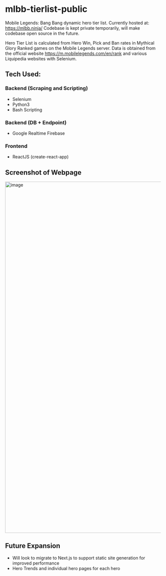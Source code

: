 # mlbb-tierlist-public
Mobile Legends: Bang Bang dynamic hero tier list. Currently hosted at: https://mlbb.ninja/ 
Codebase is kept private temporarily, will make codebase open source in the future. 

Hero Tier List is calculated from Hero Win, Pick and Ban rates in Mythical Glory Ranked games on the Mobile Legends server. 
Data is obtained from the official website https://m.mobilelegends.com/en/rank and various Liquipedia websites with Selenium.

## Tech Used:
### Backend (Scraping and Scripting)
- Selenium
- Python3
- Bash Scripting
### Backend (DB + Endpoint)
- Google Realtime Firebase
### Frontend
- ReactJS (create-react-app)

## Screenshot of Webpage
<img width="1136" alt="image" src="https://user-images.githubusercontent.com/48997733/187604509-3ecf3409-d03f-4f68-baee-754ef5aea56a.png">

## Future Expansion
- Will look to migrate to Next.js to support static site generation for improved performance
- Hero Trends and individual hero pages for each hero
